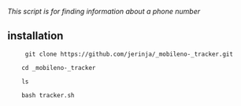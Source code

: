 
_This script is  for finding information about a phone number_

<h2>installation</h2>

         git clone https://github.com/jerinja/_mobileno-_tracker.git
<p>

        cd _mobileno-_tracker
  <p>

        ls
<p>

        bash tracker.sh

